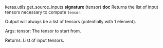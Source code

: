 keras.utils.get_source_inputs
__signature__
(tensor)
__doc__
Returns the list of input tensors necessary to compute `tensor`.

Output will always be a list of tensors
(potentially with 1 element).

Args:
    tensor: The tensor to start from.

Returns:
    List of input tensors.
